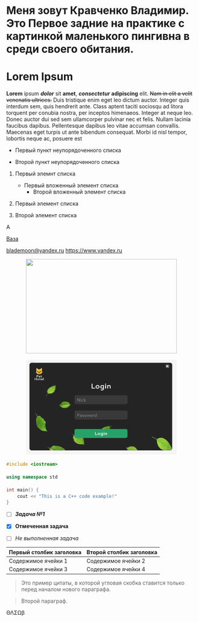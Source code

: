 ﻿# Меня зовут Кравченко Владимир. Это Первое задние на практике с картинкой маленького пингивна в среди своего обитания.
# Lorem Ipsum
**Lorem** ipsum ***dolor*** sit __amet__, ___consectetur___ **adipiscing** elit. ~~Nam in elit a velit venenatis ultrices.~~ Duis tristique enim eget leo dictum auctor. Integer quis interdum sem, quis hendrerit ante. Class aptent taciti sociosqu ad litora torquent per conubia nostra, per inceptos himenaeos. Integer at neque leo. Donec auctor dui sed sem ullamcorper pulvinar nec et felis. Nullam lacinia faucibus dapibus. Pellentesque dapibus leo vitae accumsan convallis. Maecenas eget turpis ut ante bibendum consequat. Morbi id nisl tempor, lobortis neque ac, posuere est

- Первый пункт неупорядоченного списка 
* Второй пункт неупорядоченного списка

1. Первый элемнт списка 
   - Первый вложенный элемент списка 
	 - Второй вложенный элемент списка 

1. Первый элемент списка	
2. Второй элемент списка

&Alpha;

[Ваза](https://ru.wikipedia.org/wiki/%D0%92%D0%B0%D0%B7%D0%B0 "Необязательная подсказка, выводится при наведении курсора мыши")

<blademoon@yandex.ru>
<https://www.yandex.ru>

<p align="center">
  <img width="400" height="250" src="https://www.cabq.gov/artsculture/biopark/news/10-cool-facts-about-penguins/@@images/1a36b305-412d-405e-a38b-0947ce6709ba.jpeg">
</p>

<p align="center">
  <img width="400" height="250" src="ui_figma/login.PNG">
</p>

```c++
#include <iostream>

using namespace std

int main() {
	cout << "This is a C++ code example!"
}
```


- [ ] ***Задача №1***
- [X] **Отмеченная задача**
- [ ] *Не выполненная задача*


Первый столбик заголовка| Второй столбик заголовка
------------ | -------------
Содержимое ячейки 1| Содержимое ячейки 2
Содержимое ячейки 3 | Содержимое ячейки 4


>Это пример цитаты,
в которой угловая скобка
ставится только перед началом нового параграфа.

>Второй параграф.

&Theta;&Lambda;&Sigma;&Omega;&beta;
